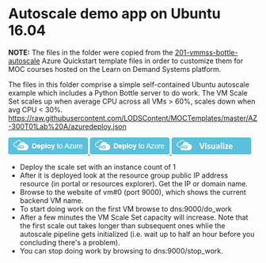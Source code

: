 # Autoscale demo app on Ubuntu 16.04

**NOTE:** The files in the folder were copied from the <a href="https://github.com/Azure/azure-quickstart-templates/tree/master/201-vmss-bottle-autoscale" target="_blank">201-vmmss-bottle-autoscale</a> Azure Quickstart template files in order to customize them for  MOC courses hosted on the Learn on Demand Systems platform. 

The files in this folder comprise a simple self-contained Ubuntu autoscale example which includes a Python Bottle server to do work. The VM Scale Set scales up when average CPU across all VMs > 60%, scales down when avg CPU < 30%.
https://raw.githubusercontent.com/LODSContent/MOCTemplates/master/AZ-300T01Lab%20A/azuredeploy.json

<a href="https://portal.azure.com/#create/Microsoft.Template/uri/https%3A%2F%2Fraw.githubusercontent.com%2FLODSContent%2FMOCTemplates%2Fmaster%2FAZ-300T01Lab%20A%2Fazuredeploy.json" target="_blank">
    <img src="https://raw.githubusercontent.com/Azure/azure-quickstart-templates/master/1-CONTRIBUTION-GUIDE/images/deploytoazure.png"/>
</a>

<a href="https://portal.azure.com/#create/Microsoft.Template/uri/https%3A%2F%2Fraw.githubusercontent.com%2FAzure%2Fazure-quickstart-templates%2Fmaster%2F201-vmss-bottle-autoscale%2Fazuredeploy.json" target="_blank">
    <img src="https://raw.githubusercontent.com/Azure/azure-quickstart-templates/master/1-CONTRIBUTION-GUIDE/images/deploytoazure.png"/>
</a>

<a href="http://armviz.io/#/?load=https%3A%2F%2Fraw.githubusercontent.com%2FAzure%2Fazure-quickstart-templates%2Fmaster%2F201-vmss-bottle-autoscale%2Fazuredeploy.json" target="_blank">
    <img src="https://raw.githubusercontent.com/Azure/azure-quickstart-templates/master/1-CONTRIBUTION-GUIDE/images/visualizebutton.png"/>
</a>

- Deploy the scale set with an instance count of 1
- After it is deployed look at the resource group public IP address resource (in portal or resources explorer). Get the IP or domain name.
- Browse to the website of vm#0 (port 9000), which shows the current backend VM name.
- To start doing work on the first VM browse to dns:9000/do_work
- After a few minutes the VM Scale Set capacity will increase. Note that the first scale out takes longer than subsequent ones whlie the autoscale pipeline gets initialized (i.e. wait up to half an hour before you concluding there's a problem).
- You can stop doing work by browsing to dns:9000/stop_work.
